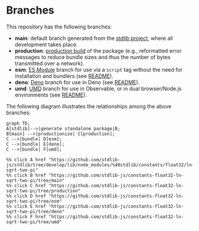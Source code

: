 <!--

@license Apache-2.0

Copyright (c) 2022 The Stdlib Authors.

Licensed under the Apache License, Version 2.0 (the "License");
you may not use this file except in compliance with the License.
You may obtain a copy of the License at

    http://www.apache.org/licenses/LICENSE-2.0

Unless required by applicable law or agreed to in writing, software
distributed under the License is distributed on an "AS IS" BASIS,
WITHOUT WARRANTIES OR CONDITIONS OF ANY KIND, either express or implied.
See the License for the specific language governing permissions and
limitations under the License.

-->

# Branches

This repository has the following branches:

-   **main**: default branch generated from the [stdlib project][stdlib-url], where all development takes place.
-   **production**: [production build][production-url] of the package (e.g., reformatted error messages to reduce bundle sizes and thus the number of bytes transmitted over a network).
-   **esm**: [ES Module][esm-url] branch for use via a `script` tag without the need for installation and bundlers (see [README][esm-readme]).
-   **deno**: [Deno][deno-url] branch for use in Deno (see [README][deno-readme]).
-   **umd**: [UMD][umd-url] branch for use in Observable, or in dual browser/Node.js environments (see [README][umd-readme]).

The following diagram illustrates the relationships among the above branches:

```mermaid
graph TD;
A[stdlib]-->|generate standalone package|B;
B[main] -->|productionize| C[production];
C -->|bundle| D[esm];
C -->|bundle| E[deno];
C -->|bundle| F[umd];

%% click A href "https://github.com/stdlib-js/stdlib/tree/develop/lib/node_modules/%40stdlib/constants/float32/ln-sqrt-two-pi"
%% click B href "https://github.com/stdlib-js/constants-float32-ln-sqrt-two-pi/tree/main"
%% click C href "https://github.com/stdlib-js/constants-float32-ln-sqrt-two-pi/tree/production"
%% click D href "https://github.com/stdlib-js/constants-float32-ln-sqrt-two-pi/tree/esm"
%% click E href "https://github.com/stdlib-js/constants-float32-ln-sqrt-two-pi/tree/deno"
%% click F href "https://github.com/stdlib-js/constants-float32-ln-sqrt-two-pi/tree/umd"
```

[stdlib-url]: https://github.com/stdlib-js/stdlib/tree/develop/lib/node_modules/%40stdlib/constants/float32/ln-sqrt-two-pi
[production-url]: https://github.com/stdlib-js/constants-float32-ln-sqrt-two-pi/tree/production
[deno-url]: https://github.com/stdlib-js/constants-float32-ln-sqrt-two-pi/tree/deno
[deno-readme]: https://github.com/stdlib-js/constants-float32-ln-sqrt-two-pi/blob/deno/README.md
[umd-url]: https://github.com/stdlib-js/constants-float32-ln-sqrt-two-pi/tree/umd
[umd-readme]: https://github.com/stdlib-js/constants-float32-ln-sqrt-two-pi/blob/umd/README.md
[esm-url]: https://github.com/stdlib-js/constants-float32-ln-sqrt-two-pi/tree/esm
[esm-readme]: https://github.com/stdlib-js/constants-float32-ln-sqrt-two-pi/blob/esm/README.md
